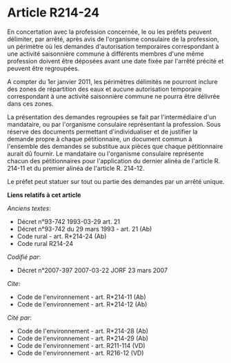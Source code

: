 # Article R214-24

En concertation avec la profession concernée, le ou les préfets peuvent délimiter, par arrêté, après avis de l'organisme
consulaire de la profession, un périmètre où les demandes d'autorisation temporaires correspondant à une activité saisonnière
commune à différents membres d'une même profession doivent être déposées avant une date fixée par l'arrêté précité et peuvent
être regroupées.

A compter du 1er janvier 2011, les périmètres délimités ne pourront inclure des zones de répartition des eaux et aucune
autorisation temporaire correspondant à une activité saisonnière commune ne pourra être délivrée dans ces zones.

La présentation des demandes regroupées se fait par l'intermédiaire d'un mandataire, ou par l'organisme consulaire
représentant la profession. Sous réserve des documents permettant d'individualiser et de justifier la demande propre à chaque
pétitionnaire, un document commun à l'ensemble des demandes se substitue aux pièces que chaque pétitionnaire aurait dû
fournir. Le mandataire ou l'organisme consulaire représente chacun des pétitionnaires pour l'application du dernier alinéa de
l'article R. 214-11 et du premier alinéa de l'article R. 214-12.

Le préfet peut statuer sur tout ou partie des demandes par un arrêté unique.

**Liens relatifs à cet article**

_Anciens textes_:

  - Décret n°93-742 1993-03-29 art. 21
  - Décret n°93-742 du 29 mars 1993 - art. 21 (Ab)
  - Code rural - art. R*214-24 (Ab)
  - Code rural R214-24

_Codifié par_:

  - Décret n°2007-397 2007-03-22 JORF 23 mars 2007

_Cite_:

  - Code de l'environnement - art. R*214-11 (Ab)
  - Code de l'environnement - art. R*214-12 (Ab)

_Cité par_:

  - Code de l'environnement - art. R*214-28 (Ab)
  - Code de l'environnement - art. R*214-29 (Ab)
  - Code de l'environnement - art. R211-114 (VD)
  - Code de l'environnement - art. R216-12 (VD)
